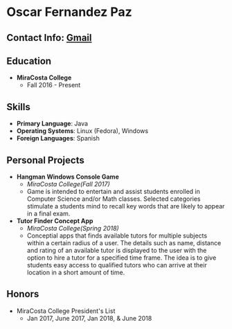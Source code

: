 # Oscar Fernandez Paz
## Contact Info: [Gmail](mailto:oscarfpx@gmail.com)

## Education

 - **MiraCosta College**
      - Fall 2016 - Present
## Skills
- **Primary Language**: Java
- **Operating Systems**: Linux (Fedora), Windows
- **Foreign Languages**: Spanish

## Personal Projects
- **Hangman Windows Console Game**
	- *MiraCosta College(Fall 2017)*
	- Game is intended to entertain and assist students enrolled in Computer Science and/or Math classes. Selected categories stimulate a students mind to recall key words that are likely to appear in a final exam.
- **Tutor Finder Concept App**
	- *MiraCosta College(Spring 2018)*
	- Conceptial apps that finds available tutors for multiple subjects within a certain radius of a user. The details such as name, distance and rating of an available tutor is displayed to the user with the option to hire a tutor for a specified time frame. The idea is to give students easy access to qualified tutors who can arrive at their location in a short amount of time.
 
 ## Honors
- MiraCosta College President's List
  - Jan 2017, June 2017, Jan 2018, & June 2018
